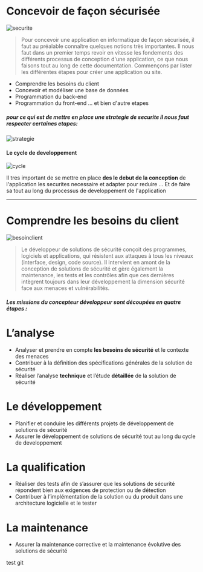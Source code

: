 # Concevoir de façon sécurisée
![securite](https://www.eni-ecole.fr/wp-content/uploads/2021/04/illus_esd.png)

> Pour concevoir une application en informatique de façon sécurisée, il faut au préalable connaître quelques notions très importantes. Il nous faut dans un premier temps revoir en vitesse les fondements des différents processus de conception d'une application, ce que nous faisons tout au long de cette documentation. 
Commençons par lister les différentes étapes pour créer une application ou site.

- Comprendre les besoins du client
- Concevoir et modéliser une base de données
- Programmation du back-end
- Programmation du front-end ... et bien d'autre etapes

##### pour ce qui est de mettre en place une strategie de securite il nous faut respecter certaines etapes:


![strategie](http://www.weliom.fr/wp-content/uploads/2019/01/SSI-securite.jpg)
#### Le cycle de developpement

![cycle](https://www.icube-sa.ch/wp-content/uploads/2020/12/Roue.png)

Il tres important de se mettre en place **des le debut de la conception** de l'application les securites necessaire et adapter pour reduire ... 
Et de faire sa tout au long du processus de developpement de l'application
___
# Comprendre les besoins du client
![besoinclient](https://www.eni-ecole.fr/wp-content/uploads/2021/04/illus_dmn.png)

> Le développeur de solutions de sécurité conçoit des programmes, logiciels et applications, qui résistent aux attaques à tous les niveaux (interface, design, code source). Il intervient en amont de la conception de solutions de sécurité et gère également la maintenance, les tests et les contrôles afin que ces dernières intègrent toujours dans leur développement la dimension sécurité face aux menaces et vulnérabilités.

##### Les missions du concepteur développeur sont découpées en quatre étapes :

# L’analyse

- Analyser et prendre en compte **les besoins de sécurité** et le contexte des menaces
- Contribuer à la définition des spécifications générales de la solution de sécurité
- Réaliser l’analyse **technique** et l’étude **détaillée** de la solution de sécurité

# Le développement
- Planifier et conduire les différents projets de développement de solutions de sécurité
- Assurer le développement de solutions de sécurité tout au long du cycle de developpement

# La qualification
- Réaliser des tests afin de s’assurer que les solutions de sécurité répondent bien aux exigences de protection ou de détection
- Contribuer à l’implémentation de la solution ou du produit dans une architecture logicielle et le tester

# La maintenance
- Assurer la maintenance corrective et la maintenance évolutive des solutions de sécurité


test git
